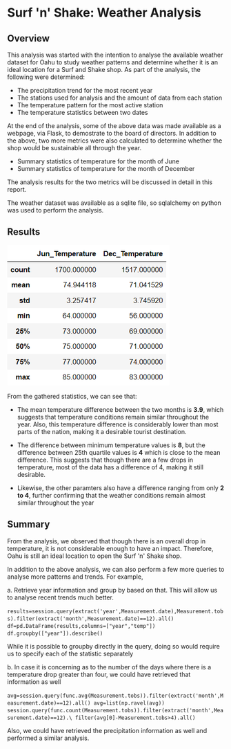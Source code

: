 # Surf 'n' Shake: Weather Analysis

## Overview

This analysis was started with the intention to analyse the available weather dataset for Oahu to study weather patterns and determine whether it is an ideal location for a Surf and Shake shop. As part of the analysis, the following were determined:

- The precipitation trend for the most recent year
- The stations used for analysis and the amount of data from each station
- The temperature pattern for the most active station
- The temperature statistics between two dates

At the end of the analysis, some of the above data was made available as a webpage, via Flask, to demostrate to the board of directors. In addition to the above, two more metrics were also calculated to determine whether the shop would be sustainable all through the year.

- Summary statistics of temperature for the month of June
- Summary statistics of temperature for the month of December

The analysis results for the two metrics will be discussed in detail in this report. 

The weather dataset was available as a sqlite file, so sqlalchemy on python was used to perform the analysis.

## Results

![Temperature Statistics](images/Temperature_statistics.png?raw=true "Temperature Statistics")

From the gathered statistics, we can see that:

- The mean temperature difference between the two months is **3.9**, which suggests that temperature conditions remain similar throughout the year. Also, this temperature difference is considerably lower than most parts of the nation, making it a desirable tourist destination.

- The difference between minimum temperature values is **8**, but the difference between 25th quartile values is **4** which is close to the mean difference. This suggests that though there are a few drops in temperature, most of the data has a difference of 4, making it still desirable.

- Likewise, the other paramters also have a difference ranging from only **2 to 4**, further confirming that the weather conditions remain almost similar throughout the year

## Summary

From the analysis, we observed that though there is an overall drop in temperature, it is not considerable enough to have an impact. Therefore, Oahu is still an ideal location to open the Surf 'n' Shake shop.

In addition to the above analysis, we can also perform a few more queries to analyse more patterns and trends. For example,

a. Retrieve year information and group by based on that. This will allow us to analyse recent trends much better.

`
results=session.query(extract('year',Measurement.date),Measurement.tobs).filter(extract('month',Measurement.date)==12).all()
df=pd.DataFrame(results,columns=["year","temp"])
df.groupby(["year"]).describe()
`

While it is possible to groupby directly in the query, doing so would require us to specify each of the statistic separately

b. In case it is concerning as to the number of the days where there is a temperature drop greater than four, we could have retrieved that information as well

`
avg=session.query(func.avg(Measurement.tobs)).filter(extract('month',Measurement.date)==12).all()
avg=list(np.ravel(avg))
session.query(func.count(Measurement.tobs)).filter(extract('month',Measurement.date)==12).\
filter(avg[0]-Measurement.tobs>4).all()
`

Also, we could have retrieved the precipitation information as well and performed a similar analysis. 

